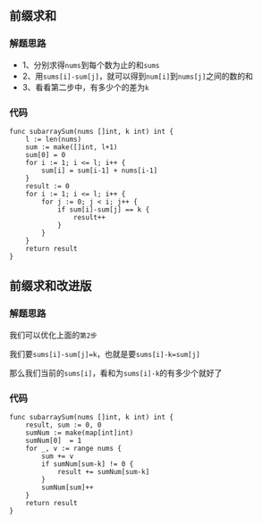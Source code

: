 ## 前缀求和
### 解题思路
* 1、分别求得``nums``到每个数为止的和``sums``
* 2、用``sums[i]-sum[j]``，就可以得到``num[i]``到``nums[j]``之间的数的和
* 3、看看第二步中，有多少个的差为``k``
### 代码
```golang
func subarraySum(nums []int, k int) int {
	l := len(nums)
	sum := make([]int, l+1)
	sum[0] = 0
	for i := 1; i <= l; i++ {
		sum[i] = sum[i-1] + nums[i-1]
	}
	result := 0
	for i := 1; i <= l; i++ {
		for j := 0; j < i; j++ {
			if sum[i]-sum[j] == k {
				result++
			}
		}
	}
	return result
}
```
## 前缀求和改进版
### 解题思路
我们可以优化上面的``第2步``

我们要``sums[i]-sum[j]=k``，也就是要``sums[i]-k=sum[j]``

那么我们当前的``sums[i]``，看和为``sums[i]-k``的有多少个就好了
### 代码
```golang
func subarraySum(nums []int, k int) int {
	result, sum := 0, 0
	sumNum := make(map[int]int)
	sumNum[0]  = 1
	for _, v := range nums {
		sum += v
		if sumNum[sum-k] != 0 {
			result += sumNum[sum-k]
		}
		sumNum[sum]++
	}
	return result
}
```